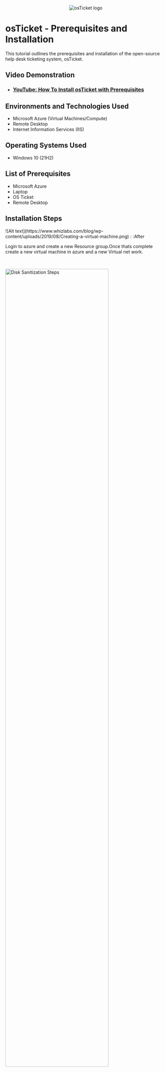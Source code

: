 <p align="center">
<img src="https://i.imgur.com/Clzj7Xs.png" alt="osTicket logo"/>
</p>

<h1>osTicket - Prerequisites and Installation</h1>
This tutorial outlines the prerequisites and installation of the open-source help desk ticketing system, osTicket.<br />


<h2>Video Demonstration</h2>

- ### [YouTube: How To Install osTicket with Prerequisites](https://www.youtube.com)

<h2>Environments and Technologies Used</h2>

- Microsoft Azure (Virtual Machines/Compute)
- Remote Desktop
- Internet Information Services (IIS)

<h2>Operating Systems Used </h2>

- Windows 10</b> (21H2)

<h2>List of Prerequisites</h2>

- Microsoft Azure
- Laptop
- OS Ticket
- Remote Desktop

<h2>Installation Steps</h2>

<p> ![Alt text](https://www.whizlabs.com/blog/wp-content/uploads/2019/08/Creating-a-virtual-machine.png)
</> : :After
</p>
<p>
Login to azure and create a new Resource group.Once thats complete create a new virtual machine in azure and a new Virtual net work.
</p>
<br />

<p>
<img src="https://i.imgur.com/chyaFyl.png" height="80%" width="80%" alt="Disk Sanitization Steps"/>
</p>
<p>
After the Virtual machine and network have been created, you can now log in to it using Remote Desktop on your PC.
</p>
<br />

<p>
<img src="https://i.imgur.com/DJmEXEB.png" height="80%" width="80%" alt="Disk Sanitization Steps"/>
</p>
<p>
Log in to the virtual computer using the IP address provided in Azure and open  Microsoft Edge. Go to https://osticket.com/editions/. Download the OS ticket to your VM.
</p>
<br />

<p>
<img src="https://i.imgur.com/DJmEXEB.png" height="80%" width="80%" alt="Disk Sanitization Steps"/>
</p>
<p>
After the OS ticket has finished downloading, you can open the software on the virtual machine and use the OS ticket to troubleshoot and create your own ticketing system within your virtual environment.
</p>
<br />
